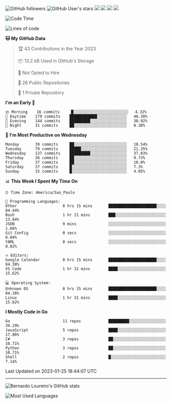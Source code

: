 ![GitHub followers](https://img.shields.io/github/followers/bernardolm?style=for-the-badge&label=GitHub%20followers) ![GitHub User's stars](https://img.shields.io/github/stars/bernardolm?style=for-the-badge&label=GitHub%20User's%20stars) [![](https://img.shields.io/static/v1?logo=linkedin&label=LinkedIn&message=bernardolm&color=0A66C2&style=for-the-badge)](https://www.linkedin.com/in/bernardolm) [![](https://img.shields.io/static/v1?logo=lastdotfm&label=last.fm&message=bernardolm&color=D51007&style=for-the-badge)](https://www.last.fm/user/bernardolm) [![](https://img.shields.io/static/v1?logo=spotify&label=spotify&message=bernardolou&color=1ED760&style=for-the-badge)](https://open.spotify.com/user/bernardolou) [![](https://img.shields.io/static/v1?logo=awesomelists&label=My%20awesome%20stars&message=⭐⭐⭐&color=FC60A8&style=for-the-badge)](https://github.com/bernardolm/awesome-stars)

<!--START_SECTION:waka-->
![Code Time](http://img.shields.io/badge/Code%20Time-2%2C131%20hrs%2030%20mins-blue)

![Lines of code](https://img.shields.io/badge/From%20Hello%20World%20I%27ve%20Written-1%20Million%20lines%20of%20code-blue)

**🐱 My GitHub Data** 

> 🏆 43 Contributions in the Year 2023
 > 
> 📦 13.2 kB Used in GitHub's Storage 
 > 
> 🚫 Not Opted to Hire
 > 
> 📜 26 Public Repositories 
 > 
> 🔑 1 Private Repository 
 > 
**I'm an Early 🐤** 

```text
🌞 Morning    16 commits     █░░░░░░░░░░░░░░░░░░░░░░░░   4.32% 
🌆 Daytime    179 commits    ████████████░░░░░░░░░░░░░   48.38% 
🌃 Evening    144 commits    █████████░░░░░░░░░░░░░░░░   38.92% 
🌙 Night      31 commits     ██░░░░░░░░░░░░░░░░░░░░░░░   8.38%

```
📅 **I'm Most Productive on Wednesday** 

```text
Monday       39 commits     ██░░░░░░░░░░░░░░░░░░░░░░░   10.54% 
Tuesday      79 commits     █████░░░░░░░░░░░░░░░░░░░░   21.35% 
Wednesday    137 commits    █████████░░░░░░░░░░░░░░░░   37.03% 
Thursday     36 commits     ██░░░░░░░░░░░░░░░░░░░░░░░   9.73% 
Friday       37 commits     ██░░░░░░░░░░░░░░░░░░░░░░░   10.0% 
Saturday     27 commits     █░░░░░░░░░░░░░░░░░░░░░░░░   7.3% 
Sunday       15 commits     █░░░░░░░░░░░░░░░░░░░░░░░░   4.05%

```


📊 **This Week I Spent My Time On** 

```text
⌚︎ Time Zone: America/Sao_Paulo

💬 Programming Languages: 
Other                    8 hrs 15 mins       █████████████████████░░░░   84.44% 
Bash                     1 hr 21 mins        ███░░░░░░░░░░░░░░░░░░░░░░   13.84% 
JSON                     9 mins              ░░░░░░░░░░░░░░░░░░░░░░░░░   1.66% 
Git Config               0 secs              ░░░░░░░░░░░░░░░░░░░░░░░░░   0.04% 
YAML                     0 secs              ░░░░░░░░░░░░░░░░░░░░░░░░░   0.02%

🔥 Editors: 
Google Calendar          8 hrs 15 mins       █████████████████████░░░░   84.38% 
VS Code                  1 hr 31 mins        ████░░░░░░░░░░░░░░░░░░░░░   15.62%

💻 Operating System: 
Unknown OS               8 hrs 15 mins       █████████████████████░░░░   84.38% 
Linux                    1 hr 31 mins        ████░░░░░░░░░░░░░░░░░░░░░   15.62%

```

**I Mostly Code in Go** 

```text
Go                       11 repos            █████████░░░░░░░░░░░░░░░░   39.29% 
JavaScript               5 repos             ████░░░░░░░░░░░░░░░░░░░░░   17.86% 
C#                       3 repos             ██░░░░░░░░░░░░░░░░░░░░░░░   10.71% 
Python                   3 repos             ██░░░░░░░░░░░░░░░░░░░░░░░   10.71% 
Shell                    2 repos             █░░░░░░░░░░░░░░░░░░░░░░░░   7.14%

```



 Last Updated on 2023-01-25 18:44:07 UTC
<!--END_SECTION:waka-->

---

![Bernardo Loureiro's GitHub stats](https://github-readme-stats.vercel.app/api?username=bernardolm&count_private=true&show_icons=true&theme=nightowl&include_all_commits=true)

![Most Used Languages](https://github-readme-stats.vercel.app/api/top-langs/?username=bernardolm&theme=nightowl&langs_count=99)
